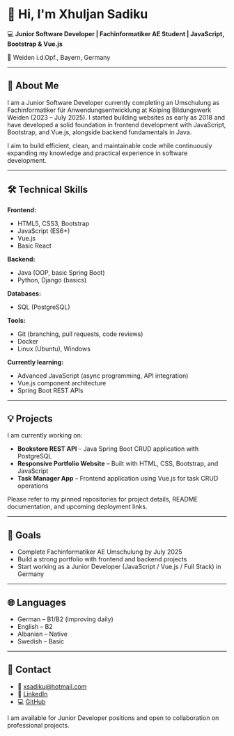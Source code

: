 # 👋 Hi, I'm Xhuljan Sadiku

💻 **Junior Software Developer | Fachinformatiker AE Student | JavaScript, Bootstrap & Vue.js**

📍 Weiden i.d.Opf., Bayern, Germany

---

## 🚀 About Me

I am a Junior Software Developer currently completing an Umschulung as Fachinformatiker für Anwendungsentwicklung at Kolping Bildungswerk Weiden (2023 – July 2025). I started building websites as early as 2018 and have developed a solid foundation in frontend development with JavaScript, Bootstrap, and Vue.js, alongside backend fundamentals in Java.

I aim to build efficient, clean, and maintainable code while continuously expanding my knowledge and practical experience in software development.

---

## 🛠️ Technical Skills

**Frontend:**
- HTML5, CSS3, Bootstrap
- JavaScript (ES6+)
- Vue.js
- Basic React

**Backend:**
- Java (OOP, basic Spring Boot)
- Python, Django (basics)

**Databases:**
- SQL (PostgreSQL)

**Tools:**
- Git (branching, pull requests, code reviews)
- Docker
- Linux (Ubuntu), Windows

**Currently learning:**
- Advanced JavaScript (async programming, API integration)
- Vue.js component architecture
- Spring Boot REST APIs

---

## 💡 Projects

I am currently working on:

- **Bookstore REST API** – Java Spring Boot CRUD application with PostgreSQL  
- **Responsive Portfolio Website** – Built with HTML, CSS, Bootstrap, and JavaScript  
- **Task Manager App** – Frontend application using Vue.js for task CRUD operations

Please refer to my pinned repositories for project details, README documentation, and upcoming deployment links.

---

## 🎯 Goals

- Complete Fachinformatiker AE Umschulung by July 2025  
- Build a strong portfolio with frontend and backend projects  
- Start working as a Junior Developer (JavaScript / Vue.js / Full Stack) in Germany

---

## 🌐 Languages

- German – B1/B2 (improving daily)
- English – B2
- Albanian – Native
- Swedish – Basic

---

## 🤝 Contact

- 📧 [xsadiku@hotmail.com](mailto:xsadiku@hotmail.com)
- 🔗 [LinkedIn](linkedin.com/in/xhuljansadiku)
- 💻 [GitHub](github.com/xhuljansadiku)

I am available for Junior Developer positions and open to collaboration on professional projects.

